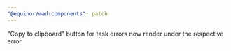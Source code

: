 ```yaml
---
"@equinor/mad-components": patch
---
```


"Copy to clipboard" button for task errors now render under the respective error
